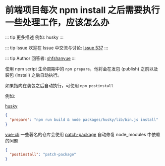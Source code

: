 # 前端项目每次 npm install 之后需要执行一些处理工作，应该怎么办

::: tip 更多描述 
 例如: husky 
::: 

::: tip Issue 
 欢迎在 Issue 中交流与讨论: [Issue 537](https://github.com/shfshanyue/Daily-Question/issues/537) 
:::

::: tip Author 
回答者: [shfshanyue](https://github.com/shfshanyue) 
:::

使用 npm script 生命周期中的 `npm prepare`，他将会在发包 (publish) 之前以及装包 (install) 之后自动执行。

如果指向在装包之后自动执行，可使用 `npm postinstall`

例如:

[husky](https://github.com/typicode/husky)

``` json
{
  "prepare": "npm run build & node packages/husky/lib/bin.js install" 
}
```

[vue-cli](https://github.com/vuejs/vue-cli/blob/dev/package.json) 一些著名的仓库会使用 [patch-package](https://github.com/ds300/patch-package) 自动修复 node_modules 中依赖的问题

``` json
{
  "postinstall": "patch-package"
}
```
